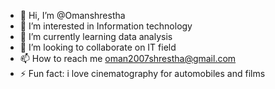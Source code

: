 - 👋 Hi, I’m @Omanshrestha
- 👀 I’m interested in Information technology 
- 🌱 I’m currently learning data analysis
- 💞️ I’m looking to collaborate on IT field 
- 📫 How to reach me oman2007shrestha@gmail.com
- ⚡ Fun fact: i love cinematography for automobiles and films 

<!---
Omanshrestha/Omanshrestha is a ✨ special ✨ repository because its `README.md` (this file) appears on your GitHub profile.
You can click the Preview link to take a look at your changes.
--->
